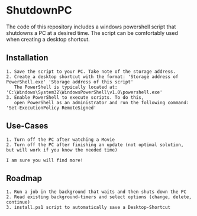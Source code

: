 # ShutdownPC
The code of this repository includes a windows powershell script that shutdowns a PC at a desired time. The script can be comfortably used when creating a desktop shortcut.

## Installation
    1. Save the script to your PC. Take note of the storage address.
    2. Create a desktop shortcut with the format: 'Storage address of PowerShell.exe' 'Storage address of this script'
       The PowerShell is typically located at: 'C:\Windows\System32\WindowsPowerShell\v1.0\powershell.exe'
    3. Enable PowerShell to execute scripts. To do this,
       open PowerShell as an administrator and run the following command: 'Set-ExecutionPolicy RemoteSigned'

## Use-Cases
    1. Turn off the PC after watching a Movie
    2. Turn off the PC after finishing an update (not optimal solution, but will work if you know the needed time)
    
    I am sure you will find more!

## Roadmap
    1. Run a job in the background that waits and then shuts down the PC
    2. Read existing background-timers and select options (change, delete, continue)
    3. install.ps1 script to automatically save a Desktop-Shortcut
